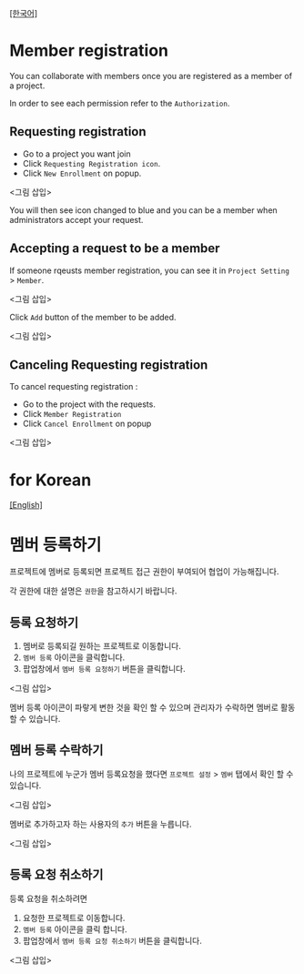 <a name="english"></a>
[[한국어]](#korean)

# Member registration

You can collaborate with members once you are registered as a member of a project.

In order to see each permission refer to the `Authorization`.

## Requesting registration

* Go to a project you want join
* Click `Requesting Registration icon`.
* Click `New Enrollment` on popup.

<그림 삽입>

You will then see icon changed to blue and you can be a member when administrators accept your request.

## Accepting a request to be a member

If someone rqeusts member registration, you can see it in `Project Setting` > `Member`.

<그림 삽입>

Click `Add` button of the member to be added.

<그림 삽입>

## Canceling Requesting registration

To cancel requesting registration :

* Go to the project with the requests.
* Click `Member Registration`
* Click `Cancel Enrollment` on popup

<그림 삽입>

<a name="korean"></a>
# for Korean
[[English]](#english)

# 멤버 등록하기

프로젝트에 멤버로 등록되면 프로젝트 접근 권한이 부여되어 협업이 가능해집니다.

각 권한에 대한 설명은 `권한`을 참고하시기 바랍니다.

## 등록 요청하기

1. 멤버로 등록되길 원하는 프로젝트로 이동합니다.
2. `멤버 등록` 아이콘을 클릭합니다.
3. 팝업창에서 `멤버 등록 요청하기` 버튼을 클릭합니다.

<그림 삽입>

멤버 등록 아이콘이 파랗게 변한 것을 확인 할 수 있으며 관리자가 수락하면 멤버로 활동 할 수 있습니다.

## 멤버 등록 수락하기

나의 프로젝트에 누군가 멤버 등록요청을 했다면 `프로젝트 설정` > `멤버` 탭에서 확인 할 수 있습니다.

<그림 삽입>

멤버로 추가하고자 하는 사용자의 `추가` 버튼을 누릅니다.

<그림 삽입>

## 등록 요청 취소하기

등록 요청을 취소하려면

1. 요청한 프로젝트로 이동합니다.
2. `멤버 등록` 아이콘을 클릭 합니다.
3. 팝업창에서 `멤버 등록 요청 취소하기` 버튼을 클릭합니다.

<그림 삽입>
